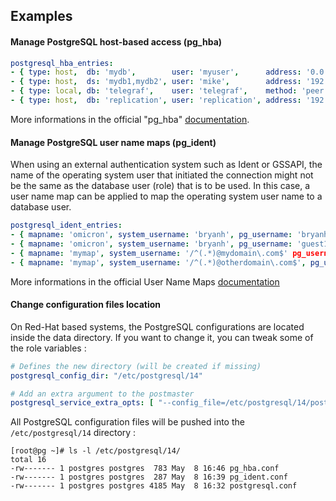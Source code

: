 Examples
--------

#### Manage PostgreSQL host-based access (pg_hba)

```YAML
postgresql_hba_entries:
- { type: host,  db: 'mydb',        user: 'myuser',      address: '0.0.0.0/0',        method: 'scram-sha-256' }
- { type: host,  ds: 'mydb1,mydb2', user: 'mike',        address: '192.168.122.0/24', method: 'md5' }
- { type: local, db: 'telegraf',    user: 'telegraf',    method: 'peer' }
- { type: host,  db: 'replication', user: 'replication', address: '192.168.122.10/32' method: 'scram-sha-256' }
```

More informations in the official "pg_hba" [documentation](https://www.postgresql.org/docs/current/auth-pg-hba-conf.html).

#### Manage PostgreSQL user name maps (pg_ident)

When using an external authentication system such as Ident or GSSAPI, the name of the operating system user that initiated the connection might not be the same as the database user (role) that is to be used. In this case, a user name map can be applied to map the operating system user name to a database user. 

```YAML
postgresql_ident_entries:
- { mapname: 'omicron', system_username: 'bryanh', pg_username: 'bryanh' }
- { mapname: 'omicron', system_username: 'bryanh', pg_username: 'guest1' }
- { mapname: 'mymap', system_username: '/^(.*)@mydomain\.com$' pg_username: '\1' }
- { mapname: 'mymap', system_username: '/^(.*)@otherdomain\.com$', pg_username: 'guest' }
```

More informations in the official User Name Maps [documentation](https://www.postgresql.org/docs/current/auth-username-maps.html)


#### Change configuration files location

On Red-Hat based systems, the PostgreSQL configurations are located inside the data directory. If you want to change it, you can tweak some of the role variables :

```YAML
# Defines the new directory (will be created if missing)
postgresql_config_dir: "/etc/postgresql/14"

# Add an extra argument to the postmaster
postgresql_service_extra_opts: [ "--config_file=/etc/postgresql/14/postgresql.conf" ]
```

All PostgreSQL configuration files will be pushed into the `/etc/postgresql/14` directory :

```SHELL
[root@pg ~]# ls -l /etc/postgresql/14/
total 16
-rw------- 1 postgres postgres  783 May  8 16:46 pg_hba.conf
-rw------- 1 postgres postgres  287 May  8 16:39 pg_ident.conf
-rw------- 1 postgres postgres 4185 May  8 16:32 postgresql.conf
```
